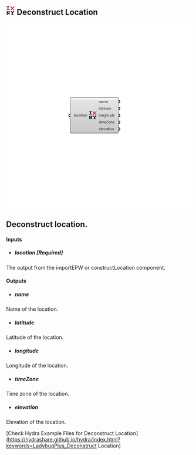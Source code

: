 ## ![](../../images/icons/Deconstruct_Location.png) Deconstruct Location

![](../../images/components/Deconstruct_Location.png)

Deconstruct location.
 -

#### Inputs
* ##### location [Required]
The output from the importEPW or constructLocation component.

#### Outputs
* ##### name
Name of the location.
* ##### latitude
Latitude of the location.
* ##### longitude
Longitude of the location.
* ##### timeZone
Time zone of the location.
* ##### elevation
Elevation of the location.


[Check Hydra Example Files for Deconstruct Location](https://hydrashare.github.io/hydra/index.html?keywords=LadybugPlus_Deconstruct Location)